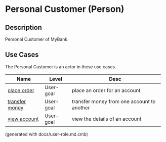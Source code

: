 # Personal Customer (Person)

## Description
Personal Customer of MyBank.

## Use Cases
The Personal Customer is an actor in these use cases.

| Name | Level | Desc |
|---|---|---|
| [place order](../mybank/digital-banking/internet-banking-system/place-order.md) | User-goal | place an order for an account |
| [transfer money](../mybank/digital-banking/internet-banking-system/transfer-money.md) | User-goal | transfer money from one account to another |
| [view account](../mybank/digital-banking/internet-banking-system/view-account.md) | User-goal | view the details of an account |


(generated with docs/user-role.md.cmb)
